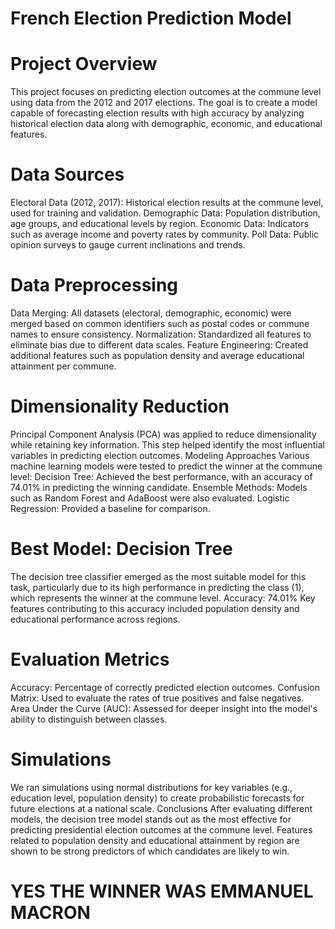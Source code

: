 # French Election Prediction Model

# Project Overview
This project focuses on predicting election outcomes at the commune level using data from the 2012 and 2017 elections. The goal is to create a model capable of forecasting election results with high accuracy by analyzing historical election data along with demographic, economic, and educational features.

# Data Sources
Electoral Data (2012, 2017): Historical election results at the commune level, used for training and validation.
Demographic Data: Population distribution, age groups, and educational levels by region.
Economic Data: Indicators such as average income and poverty rates by community.
Poll Data: Public opinion surveys to gauge current inclinations and trends.
# Data Preprocessing
Data Merging: All datasets (electoral, demographic, economic) were merged based on common identifiers such as postal codes or commune names to ensure consistency.
Normalization: Standardized all features to eliminate bias due to different data scales.
Feature Engineering: Created additional features such as population density and average educational attainment per commune.
# Dimensionality Reduction
Principal Component Analysis (PCA) was applied to reduce dimensionality while retaining key information. This step helped identify the most influential variables in predicting election outcomes.
Modeling Approaches
Various machine learning models were tested to predict the winner at the commune level:
Decision Tree: Achieved the best performance, with an accuracy of 74.01% in predicting the winning candidate.
Ensemble Methods: Models such as Random Forest and AdaBoost were also evaluated.
Logistic Regression: Provided a baseline for comparison.
# Best Model: Decision Tree
The decision tree classifier emerged as the most suitable model for this task, particularly due to its high performance in predicting the class (1), which represents the winner at the commune level.
Accuracy: 74.01%
Key features contributing to this accuracy included population density and educational performance across regions.
# Evaluation Metrics
Accuracy: Percentage of correctly predicted election outcomes.
Confusion Matrix: Used to evaluate the rates of true positives and false negatives.
Area Under the Curve (AUC): Assessed for deeper insight into the model's ability to distinguish between classes.
# Simulations
We ran simulations using normal distributions for key variables (e.g., education level, population density) to create probabilistic forecasts for future elections at a national scale.
Conclusions
After evaluating different models, the decision tree model stands out as the most effective for predicting presidential election outcomes at the commune level. Features related to population density and educational attainment by region are shown to be strong predictors of which candidates are likely to win.

# YES THE WINNER WAS EMMANUEL MACRON
